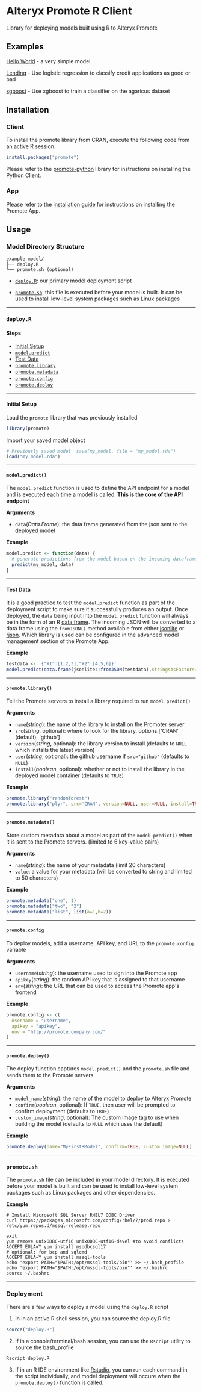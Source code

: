 # Alteryx Promote R Client
Library for deploying models built using R to Alteryx Promote

## Examples
[Hello World](examples/helloworld) - a very simple model

[Lending](examples/lending) - Use logistic regression to classify credit applications as good or bad

[xgboost](examples/xgboost) - Use xgboost to train a classifier on the agaricus dataset

## Installation
### Client
To install the promote library from CRAN, execute the following code from an active R session.
```r
install.packages("promote")
```

Please refer to the [promote-python](https://github.com/alteryx/promote-python) library for instructions on installing the Python Client.

### App
Please refer to the [installation guide](https://help.alteryx.com/promote/current/Administer/Installation.htm?tocpath=Administer%7C_____2) for instructions on installing the Promote App.

## Usage
### Model Directory Structure
```
example-model/
├── deploy.R
└── promote.sh (optional)
```

- [`deploy.R`](#deployr): our primary model deployment script

- [`promote.sh`](#promotesh): this file is executed before your model is built. It can be used to install low-level system packages such as Linux packages
<hr>

### `deploy.R`
#### Steps
- [Initial Setup](#setup)
- [`model.predict`](#modelpredict)
- [Test Data](#testing)
- [`promote.library`](#promotelibrary)
- [`promote.metadata`](#promotemetadata)
- [`promote.config`](#promoteconfig)
- [`promote.deploy`](#promotedeploy)
<hr>

#### <a name="setup"></a>Initial Setup
Load the `promote` library that was previously installed
```r
library(promote)
```

Import your saved model object
```r
# Previously saved model 'save(my_model, file = "my_model.rda")'
load("my_model.rda")
```
<hr>

#### `model.predict()`
The `model.predict` function is used to define the API endpoint for a model and is executed each time a model is called. **This is the core of the API endpoint**

**Arguments**
- `data`(_Data.Frame_): the data frame generated from the json sent to the deployed model

**Example**
```r
model.predict <- function(data) {
  # generate predictions from the model based on the incoming dataframe
  predict(my_model, data)
}
```
<hr>

#### <a name="testing"></a>Test Data
It is a good practice to test the `model.predict` function as part of the deployment script to make sure it successfully produces an output. Once deployed, the `data` being input into the `model.predict` function will always be in the form of an R [data frame](https://stat.ethz.ch/R-manual/R-devel/library/base/html/data.frame.html). The incoming JSON will be converted to a data frame using the `fromJSON()` method available from either [jsonlite](https://cran.r-project.org/web/packages/jsonlite/jsonlite.pdf) or [rjson](https://cran.r-project.org/web/packages/rjson/rjson.pdf). Which library is used can be configured in the advanced model management section of the Promote App.

**Example**
```r
testdata <- '{"X1":[1,2,3],"X2":[4,5,6]}'
model.predict(data.frame(jsonlite::fromJSON(testdata),stringsAsFactors=TRUE))

```
<hr>

#### `promote.library()`
Tell the Promote servers to install a library required to run `model.predict()`

**Arguments**
- `name`(_string_): the name of the library to install on the Promoter server
- `src`(_string_, optional): where to look for the library. options:['CRAN' (default), 'github']
- `version`(_string_, optional): the library version to install (defaults to `NULL` which installs the latest version)
- `user`(_string_, optional): the github username if `src="github"` (defaults to `NULL`)
- `install`(_boolean_, optional): whether or not to install the library in the deployed model container (defaults to `TRUE`)

**Example**
```r
promote.library("randomforest")
promote.library("plyr", src='CRAN', version=NULL, user=NULL, install=TRUE)
```
<hr>

#### `promote.metadata()`
Store custom metadata about a model as part of the `model.predict()` when it is sent to the Promote servers. (limited to 6 key-value pairs)

**Arguments**
- `name`(_string_): the name of your metadata (limit 20 characters)
- `value`: a value for your metadata (will be converted to string and limited to 50 characters)

**Example**
```r
promote.metadata("one", 1)
promote.metadata("two", "2")
promote.metadata("list", list(a=1,b=2))
```
<hr>

#### `promote.config`
To deploy models, add a username, API key, and URL to the `promote.config` variable

**Arguments**
- `username`(_string_): the username used to sign into the Promote app
- `apikey`(_string_): the random API key that is assigned to that username
- `env`(_string_): the URL that can be used to access the Promote app's frontend

**Example**
```r
promote.config <- c(
  username = "username",
  apikey = "apikey",
  env = "http://promote.company.com/"
)
```
<hr>

#### `promote.deploy()`
The deploy function captures `model.predict()` and the `promote.sh` file and sends them to the Promote servers

**Arguments**
- `model_name`(_string_): the name of the model to deploy to Alteryx Promote
- `confirm`(_boolean_, optional): If `TRUE`, then user will be prompted to confirm deployment (defaults to `TRUE`)
- `custom_image`(_string_, optional): The custom image tag to use when building the model (defaults to `NULL` which uses the default)

**Example**
```r
promote.deploy(name="MyFirstRModel", confirm=TRUE, custom_image=NULL)
```
<hr>

### `promote.sh`
The `promote.sh` file can be included in your model directory. It is executed before your model is built and can be used to install low-level system packages such as Linux packages and other dependencies.

**Example**
```shell
# Install Microsoft SQL Server RHEL7 ODBC Driver
curl https://packages.microsoft.com/config/rhel/7/prod.repo > /etc/yum.repos.d/mssql-release.repo

exit
yum remove unixODBC-utf16 unixODBC-utf16-devel #to avoid conflicts
ACCEPT_EULA=Y yum install msodbcsql17
# optional: for bcp and sqlcmd
ACCEPT_EULA=Y yum install mssql-tools
echo 'export PATH="$PATH:/opt/mssql-tools/bin"' >> ~/.bash_profile
echo 'export PATH="$PATH:/opt/mssql-tools/bin"' >> ~/.bashrc
source ~/.bashrc
```
<hr>

### Deployment
There are a few ways to deploy a model using the `deploy.R` script
1. In in an active R shell session, you can source the deploy.R file
```r
source("deploy.R")
```

2. If in a console/terminal/bash session, you can use the `Rscript` utility to source the bash_profile
```shell
Rscript deploy.R
```

3. If in an R IDE environment like [Rstudio](https://www.rstudio.com/), you can run each command in the script individually, and model deployment will occure when the `promote.deploy()` function is called.
